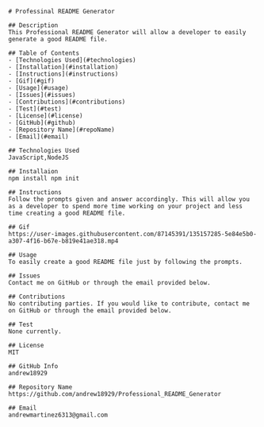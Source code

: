 
    # Professinal README Generator
    
    ## Description
    This Professional README Generator will allow a developer to easily generate a good README file.
    
    ## Table of Contents
    - [Technologies Used](#technologies)
    - [Installation](#installation)
    - [Instructions](#instructions)
    - [Gif](#gif)
    - [Usage](#usage)
    - [Issues](#issues)
    - [Contributions](#contributions)
    - [Test](#test)
    - [License](#license)
    - [GitHub](#github)
    - [Repository Name](#repoName)
    - [Email](#email)

    ## Technologies Used
    JavaScript,NodeJS
    
    ## Installaion
    npm install npm init
    
    ## Instructions
    Follow the prompts given and answer accordingly. This will allow you as a developer to spend more time working on your project and less time creating a good README file.
    
    ## Gif
    https://user-images.githubusercontent.com/87145391/135157285-5e84e5b0-a307-4f16-b67e-b819e41ae318.mp4
    
    ## Usage
    To easily create a good README file just by following the prompts.
    
    ## Issues
    Contact me on GitHub or through the email provided below.
    
    ## Contributions
    No contributing parties. If you would like to contribute, contact me on GitHub or through the email provided below.
    
    ## Test
    None currently.

    ## License
    MIT
    
    ## GitHub Info
    andrew18929
    
    ## Repository Name
    https://github.com/andrew18929/Professional_README_Generator
    
    ## Email
    andrewmartinez6313@gmail.com
    
    